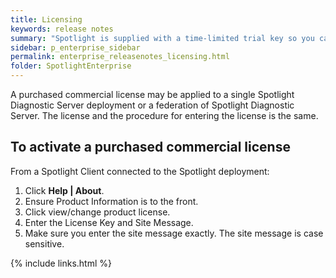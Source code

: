 ```yaml
---
title: Licensing
keywords: release notes
summary: "Spotlight is supplied with a time-limited trial key so you can test the product. When the trial key expires Spotlight reverts to a preview mode with severely limited access. When you enter a valid license key and site message you are licensed to use Spotlight on SQL Server on SQL Server Enterprise."
sidebar: p_enterprise_sidebar
permalink: enterprise_releasenotes_licensing.html
folder: SpotlightEnterprise
---
```




A purchased commercial license may be applied to a single Spotlight Diagnostic Server deployment or a federation of Spotlight Diagnostic Server. The license and the procedure for entering the license is the same.

## To activate a purchased commercial license

From a Spotlight Client connected to the Spotlight deployment:

1. Click **Help \| About**.
2. Ensure Product Information is to the front.
3. Click view/change product license.
4. Enter the License Key and Site Message.
5. Make sure you enter the site message exactly. The site message is case sensitive.

{% include links.html %}
